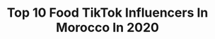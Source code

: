 ---
title: Top 10 Food TikTok Influencers In Morocco In 2020
description: >-
  Find top food TikTok influencers in Morocco in 2020. Most popular hashtags: #food #stayathome #icecream #fromage.
platform: TikTok
profiles:
  - username: "recette_de_hayat"
    fullname: >-
      la gourmande 😋
    location: "Morocco"
    followers: 7922
    engagement: 343
    commentsToLikes: 0.045421
    id: cka63tg8i5x0r0i78kd7s5ksj
    verified: false
    hashtags: "#fresh, #candy, #respect, #coffee"
  - username: "peches_gourmands_"
    fullname: >-
      Péchés Gourmands
    location: "Morocco"
    followers: 36393
    engagement: 348
    commentsToLikes: 0.015917
    id: cka0s3kqxjq4r0i7889jyku5k
    verified: false
    hashtags: "#harcha, #bassboussa, #pancake, #foodi"
  - username: "user34542583"
    fullname: >-
      user345425
    location: "Morocco"
    followers: 6724
    engagement: 1273
    commentsToLikes: 0.006131
    id: cka63te3t5wkh0i78nk6ofq67
    verified: false
    hashtags: "#icecream, #frais, #explore, #tomato"
  - username: "jaguarjiro"
    fullname: >-
      Jaguar❤️
    location: "Morocco"
    followers: 120193
    engagement: 1192
    commentsToLikes: 0.005568
    id: ck9m0zplgcqe90j78yhnhv1c5
    verified: false
    hashtags: "#makewish2019, #ramadan"
  - username: "emybeauty123"
    fullname: >-
      Màzoùz Imane
    location: "Morocco"
    followers: 2049
    engagement: 289
    commentsToLikes: 0.009448
    id: ckai1ukmed9jl0i78jonrnag4
    verified: false
    hashtags: "#pancakeday, #truelove, #tikttokers, #kitchenhacks"
  - username: "ttebysb"
    fullname: >-
      Tech Travel Eat
    location: "Morocco"
    followers: 40651
    engagement: 749
    commentsToLikes: 0.005644
    id: ck9numbewnty80j78es3g8m8p
    verified: false
    hashtags: "#food"
  - username: "ayarae1"
    fullname: >-
      🌼Vs🌼
    location: "Morocco"
    followers: 130621
    engagement: 1300
    commentsToLikes: 0.013404
    id: ck9ep240tqq1j0j78jd94h1k1
    verified: false
    hashtags: "#stitch, #maknaeline, #cherry, #thankyou"
  - username: "moroccantravelguide"
    fullname: >-
      M O R ☀️ C C O
    location: "Morocco"
    followers: 2196
    engagement: 1328
    commentsToLikes: 0.033153
    id: ckai12d3ra1u90i786zcxjfft
    verified: false
    hashtags: "#luxury, #riadvilla, #sunday, #minttea"
  - username: "olaladn"
    fullname: >-
      Olala 🌸
    location: "Morocco"
    followers: 4737
    engagement: 452
    commentsToLikes: 0.015690
    id: ck9bzabq1nmn30j785gp3pcro
    verified: false
    hashtags: "#gettoknowme, #gettoknowmechallenge, #friends, #poisson"
  - username: "houdaworld"
    fullname: >-
      عالم هدى 😍
    location: "Morocco"
    followers: 3577
    engagement: 494
    commentsToLikes: 0.014528
    id: cka630pjh2apr0i785s9n7unl
    verified: false
    hashtags: "#foodlover, #chocolate, #cake, #glace"
---